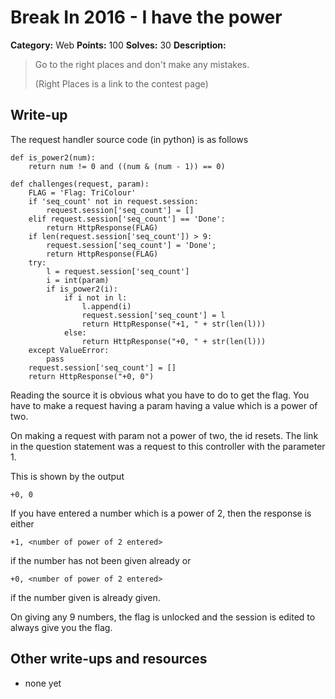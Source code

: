 # Break In 2016 - I have the power

**Category:** Web
**Points:** 100
**Solves:** 30
**Description:**

> Go to the right places and don't make any mistakes.
>
> (Right Places is a link to the contest page)

## Write-up

The request handler source code (in python) is as follows

    def is_power2(num):
        return num != 0 and ((num & (num - 1)) == 0)

    def challenges(request, param):
        FLAG = 'Flag: TriColour'
        if 'seq_count' not in request.session:
            request.session['seq_count'] = []
        elif request.session['seq_count'] == 'Done':
            return HttpResponse(FLAG)
        if len(request.session['seq_count']) > 9:
            request.session['seq_count'] = 'Done';
            return HttpResponse(FLAG)
        try:
            l = request.session['seq_count']
            i = int(param)
            if is_power2(i):
                if i not in l:
                    l.append(i)
                    request.session['seq_count'] = l 
                    return HttpResponse("+1, " + str(len(l)))
                else:
                    return HttpResponse("+0, " + str(len(l)))
        except ValueError:
            pass
        request.session['seq_count'] = []
        return HttpResponse("+0, 0")

Reading the source it is obvious what you have to do to get the flag.
You have to make a request having a param having a value which is a 
power of two. 

On making a request with param not a power of two, the id resets. 
The link in the question statement was a request to this controller with 
the parameter 1.

This is shown by the output 

    +0, 0

If you have entered a number which is a power of 2, then the response is 
either 

    +1, <number of power of 2 entered>

if the number has not been given already or 

    +0, <number of power of 2 entered>

if the number given is already given.

On giving any 9 numbers, the flag is unlocked and the session is edited to
always give you the flag.

## Other write-ups and resources

* none yet
